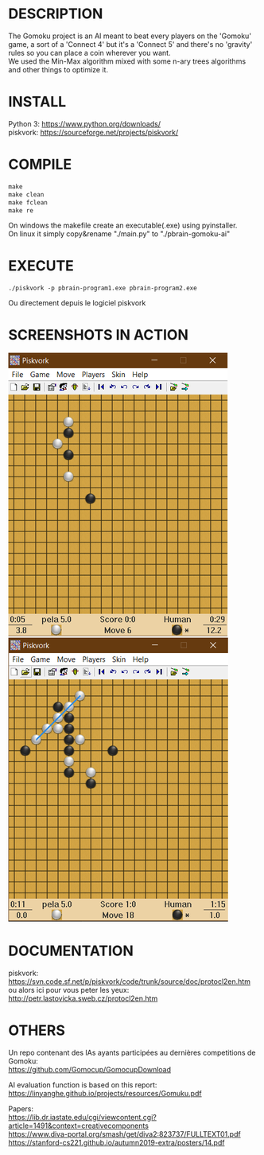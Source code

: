 # DESCRIPTION
The Gomoku project is an AI meant to beat every players on the 'Gomoku' game, a sort of a 'Connect 4' but it's a 'Connect 5' and there's no 'gravity' rules so you can place a coin wherever you want.<br/>
We used the Min-Max algorithm mixed with some n-ary trees algorithms and other things to optimize it.

# INSTALL
Python 3: https://www.python.org/downloads/  
piskvork: https://sourceforge.net/projects/piskvork/  

# COMPILE
    make
    make clean
    make fclean
    make re
On windows the makefile create an executable(.exe) using pyinstaller.  
On linux it simply copy&rename "./main.py" to "./pbrain-gomoku-ai"

# EXECUTE
    ./piskvork -p pbrain-program1.exe pbrain-program2.exe
    
Ou directement depuis le logiciel piskvork

# SCREENSHOTS IN ACTION

<img src="https://github.com/kevinpruvost/kevinpruvost_epitech/blob/master/ThirdYear/Gomoku/screenshots/capture1.PNG"/>
<img src="https://github.com/kevinpruvost/kevinpruvost_epitech/blob/master/ThirdYear/Gomoku/screenshots/capture2.PNG"/>

# DOCUMENTATION
piskvork: https://svn.code.sf.net/p/piskvork/code/trunk/source/doc/protocl2en.htm  
ou alors ici pour vous peter les yeux: http://petr.lastovicka.sweb.cz/protocl2en.htm

# OTHERS
Un repo contenant des IAs ayants participées au dernières competitions de Gomoku:  
https://github.com/Gomocup/GomocupDownload  

AI evaluation function is based on this report:  
https://linyanghe.github.io/projects/resources/Gomuku.pdf

Papers:  
https://lib.dr.iastate.edu/cgi/viewcontent.cgi?article=1491&context=creativecomponents  
https://www.diva-portal.org/smash/get/diva2:823737/FULLTEXT01.pdf  
https://stanford-cs221.github.io/autumn2019-extra/posters/14.pdf  
